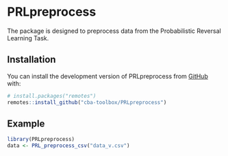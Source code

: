 
<!-- README.md is generated from README.Rmd. Please edit that file -->

# PRLpreprocess

<!-- badges: start -->
<!-- badges: end -->

The package is designed to preprocess data from the Probabilistic
Reversal Learning Task.

## Installation

You can install the development version of PRLpreprocess from
[GitHub](https://github.com/) with:

``` r
# install.packages("remotes")
remotes::install_github("cba-toolbox/PRLpreprocess")
```

## Example

``` r
library(PRLpreprocess)
data <- PRL_preprocess_csv("data_v.csv")
```
